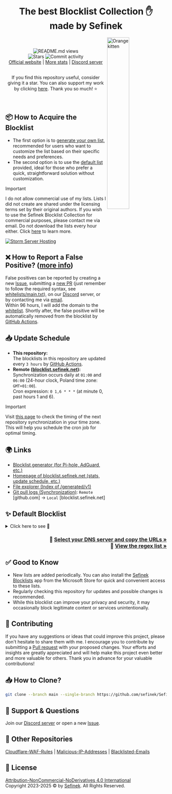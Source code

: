 <div align="center"><h1>The best Blocklist Collection ✋<br>made by Sefinek</h1></div>
<img width="37%" align="right" src="images/kitten.png" alt="Orange kitten">
<div align="center">
    <br><br>
    <img src="https://api.sefinek.net/api/v2/moecounter/@Sefinek-Blocklist-Collection" alt="README.md views" title="Repository views">
    <br>
    <img src="https://img.shields.io/github/stars/sefinek/Sefinek-Blocklist-Collection?label=STARS&style=for-the-badge" alt="Stars">
    <img src="https://img.shields.io/github/commit-activity/m/sefinek/Sefinek-Blocklist-Collection?label=COMMIT+ACTIVITY&style=for-the-badge" alt="Commit activity">
    <br>
    <a href="https://blocklist.sefinek.net">Official website</a> | <a href="https://blocklist.sefinek.net/#stats">More stats</a> | <a href="https://discord.gg/53DBjTuzgZ">Discord server</a>
    <br><br>
    <p>If you find this repository useful, consider giving it a star. You can also support my work by clicking <a href="https://sefinek.net/donate">here</a>. Thank you so much! ⭐</p>
</div>
<br>


## 📦 How to Acquire the Blocklist
- The first option is to [generate your own list](https://sefinek.net/blocklist-generator), recommended for users who want to customize the list based on their specific needs and preferences.
- The second option is to use the [default list](https://github.com/sefinek/Sefinek-Blocklist-Collection/tree/main/docs/lists/md) provided, ideal for those who prefer a quick, straightforward solution without customization.

> [!IMPORTANT]  
> I do not allow commercial use of my lists. Lists I did not create are shared under the licensing terms set by their original authors.
> If you wish to use the Sefinek Blocklist Collection for commercial purposes, please contact me via email.
> Do not download the lists every hour either. Click [here](https://blocklist.sefinek.net/update-schedule) to learn more.

<a href="https://stormserverhosting.com">
  <img src="https://cdn.sefinek.net/images/stormserverhosting/banner-white-gh.png" align="center" alt="Storm Server Hosting">
</a>


## ❌ How to Report a False Positive? ([more info](https://blocklist.sefinek.net/false-positives))
False positives can be reported by creating a new [Issue](https://github.com/sefinek/Sefinek-Blocklist-Collection/issues), submitting a [new PR](https://github.com/sefinek/Sefinek-Blocklist-Collection/pulls) (just remember to follow the required syntax, see [whitelists/main.txt](https://github.com/sefinek/Sefinek-Blocklist-Collection/blob/main/whitelists/main.txt#L10)), on our [Discord](https://sefinek.net) server, or by contacting me via [email](https://sefinek.net/contact-me).  
Within 96 hours, I will add the domain to the [whitelist](whitelists/main.txt). Shortly after, the false positive will be automatically removed from the blocklist by [GitHub Actions](.github/workflows/update-blocklists.yml).


## 📥 Update Schedule
- **This repository:**  
  The blocklists in this repository are updated every `3 hours` by [GitHub Actions](.github/workflows/download-blocklists.yml).
- **Remote ([blocklist.sefinek.net](https://blocklist.sefinek.net)):**  
  Synchronization occurs daily at `01:00` and `06:00` (24-hour clock, Poland time zone: `GMT+01:00`).  
  Cron expression: `0 1,6 * * *` (at minute 0, past hours 1 and 6).

> [!IMPORTANT]  
Visit [this page](https://blocklist.sefinek.net/update-schedule) to check the timing of the next repository synchronization in your time zone.  
This will help you schedule the cron job for optimal timing.


## 🌍 Links
- [Blocklist generator (for Pi-hole, AdGuard, etc.)](https://sefinek.net/blocklist-generator)
- [Homepage of blocklist.sefinek.net (stats, update schedule, etc.)](https://blocklist.sefinek.net)
- [File explorer (Index of /generated/v1)](https://blocklist.sefinek.net/generated/v1)
- [Git pull logs (Synchronization)](https://blocklist.sefinek.net/logs/v1): `Remote` [github.com] → `Local` [blocklist.sefinek.net]


## ✨ Default Blocklist
<details>
  <summary>Click here to see 👀</summary>

  - **Abuse:** Blocks known domains related to harassment or online violence.
  - **Ads:** Blocks domains serving advertisements.
  - **AMP Hosts:** Blocks Accelerated Mobile Pages hosts, which often display ads and track users.
  - **Cryptomining:** Blocks domains hijacking devices for cryptocurrency mining.
  - **Dating Services:** Blocks dating services and associated scams.
  - **Drugs:** Blocks domains selling or promoting drugs.
  - **Fake News:** Blocks domains known for publishing fake or misleading content.
  - **Gambling:** Blocks domains of online gambling sites.
  - **Hate Speech and Trash Sites:** Blocks domains promoting hate speech or disinformation.
  - **Malware:** Blocks dangerous or harmful domains.
  - **Phishing:** Blocks domains used for phishing attempts.
  - **Piracy:** Blocks domains sharing illegal content.
  - **Pornography:** Blocks adult content domains.
  - **Ransomware:** Blocks domains associated with ransomware attacks.
  - **Redirects:** Blocks domains that redirect users to unwanted pages.
  - **Scams:** Blocks domains promoting scams or fraudulent activities.
  - **Spam:** Blocks domains sending unsolicited emails.
  - **Spyware:** Blocks domains distributing spyware or adware.
  - **Telemetry and Tracking:** Blocks domains tracking user activity for analytics.
  - **Useless Sites:** Blocks low-value or parked domains with no real content.
  - **Social Media and Games:** Blocks TikTok, Snapchat, OmeTV, Riot Games, Valorant, League of Legends, etc.
</details>

<h3 align="right">
    📃 <a href="docs/lists/Index.md">Select your DNS server and copy the URLs »</a><br>
    🔡 <a href="docs/lists/Regex.md">View the regex list »</a>
</h3>


## ✅ Good to Know
- New lists are added periodically. You can also install the [Sefinek Blocklists](https://apps.microsoft.com/detail/9p3tnt3pjd0j) app from the Microsoft Store for quick and convenient access to these lists.
- Regularly checking this repository for updates and possible changes is recommended.
- While this blocklist can improve your privacy and security, it may occasionally block legitimate content or services unintentionally.


## 🤝 Contributing
If you have any suggestions or ideas that could improve this project, please don't hesitate to share them with me.
I encourage you to contribute by submitting a [Pull request](https://github.com/sefinek/Sefinek-Blocklist-Collection/pulls) with your proposed changes.
Your efforts and insights are greatly appreciated and will help make this project even better and more valuable for others.
Thank you in advance for your valuable contributions!


## 📥 How to Clone?
```bash
git clone --branch main --single-branch https://github.com/sefinek/Sefinek-Blocklist-Collection.git
```


## 🤝 Support & Questions
Join our [Discord server](https://discord.gg/53DBjTuzgZ) or open a new [Issue](https://github.com/sefinek/Blacklisted-Emails/issues).


## 🌠 Other Repositories
[Cloudflare-WAF-Rules](https://github.com/sefinek/Cloudflare-WAF-Rules) | [Malicious-IP-Addresses](https://github.com/sefinek/Malicious-IP-Addresses) | [Blacklisted-Emails](https://github.com/sefinek/Blacklisted-Emails)


## 📝 License
[Attribution-NonCommercial-NoDerivatives 4.0 International](LICENSE)  
Copyright 2023-2025 © by [Sefinek](https://sefinek.net). All Rights Reserved.